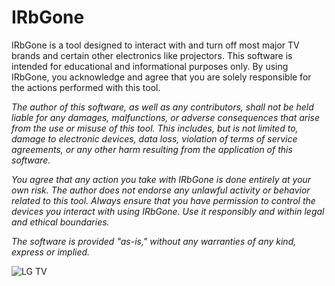 # IRbGone

IRbGone is a tool designed to interact with and turn off most major TV brands and certain other electronics like projectors. 
This software is intended for educational and informational purposes only. 
By using IRbGone, you acknowledge and agree that you are solely responsible for the actions performed with this tool.

<i>
The author of this software, as well as any contributors, shall not be held liable for any damages, malfunctions, or adverse consequences that arise from the use or misuse of this tool. This includes, but is not limited to, damage to electronic devices, data loss, violation of terms of service agreements, or any other harm resulting from the application of this software.

You agree that any action you take with IRbGone is done entirely at your own risk. The author does not endorse any unlawful activity or behavior related to this tool. Always ensure that you have permission to control the devices you interact with using IRbGone. Use it responsibly and within legal and ethical boundaries.

The software is provided "as-is," without any warranties of any kind, express or implied.</i>

![LG TV](https://i.imgur.com/e5BZqyR.gif)
